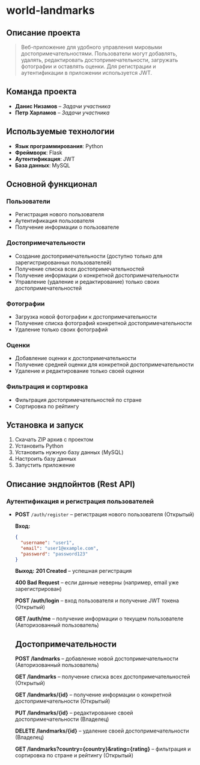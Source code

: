 # world-landmarks

## Описание проекта
> Веб-приложение для удобного управления мировыми достопримечательностями. Пользователи могут добавлять, удалять, редактировать достопримечательности, загружать фотографии и оставлять оценки. Для регистрации и аутентификации в приложении используется JWT.

## Команда проекта
- **Данис Низамов** – *Задачи участника*
- **Петр Харламов** – *Задачи участника*

## Используемые технологии
- **Язык программирования**: Python
- **Фреймворк**: Flask
- **Аутентификация**: JWT
- **База данных**: MySQL

## Основной функционал

### Пользователи
- Регистрация нового пользователя
- Аутентификация пользователя
- Получение информации о пользователе

### Достопримечательности
- Создание достопримечательности (доступно только для зарегистрированных пользователей)
- Получение списка всех достопримечательностей
- Получение информации о конкретной достопримечательности
- Управление (удаление и редактирование) только своих достопримечательностей

### Фотографии
- Загрузка новой фотографии к достопримечательности
- Получение списка фотографий конкретной достопримечательности
- Удаление только своих фотографий

### Оценки
- Добавление оценки к достопримечательности
- Получение средней оценки для конкретной достопримечательности
- Удаление и редактирование только своей оценки

### Фильтрация и сортировка
- Фильтрация достопримечательностей по стране
- Сортировка по рейтингу

## Установка и запуск
1. Скачать ZIP архив с проектом
2. Установить Python
3. Установить нужную базу данных (MySQL)
4. Настроить базу данных
5. Запустить приложение

## Описание эндпойнтов (Rest API)

### Аутентификация и регистрация пользователей

- **POST** `/auth/register` – регистрация нового пользователя (Открытый)
  
  **Вход:**
  ```json
  {
    "username": "user1",
    "email": "user1@example.com",
    "password": "password123"
  }
  ```
  **Выход:**
  **201 Created** – успешная регистрация

  **400 Bad Request** – если данные неверны (например, email уже зарегистрирован)

  **POST /auth/login** – вход пользователя и получение JWT токена (Открытый)

  **GET /auth/me** – получение информации о текущем пользователе (Авторизованный пользователь)
  
  ## Достопримечательности
  
  **POST /landmarks** – добавление новой достопримечательности (Авторизованный пользователь)

  **GET /landmarks** – получение списка всех достопримечательностей (Открытый)
  
  **GET /landmarks/{id}** – получение информации о конкретной достопримечательности (Открытый)
  
  **PUT /landmarks/{id}** – редактирование своей достопримечательности (Владелец)
  
  **DELETE /landmarks/{id}** – удаление своей достопримечательности (Владелец)
  
  **GET /landmarks?country={country}&rating={rating}** – фильтрация и сортировка по стране и рейтингу (Открытый)
